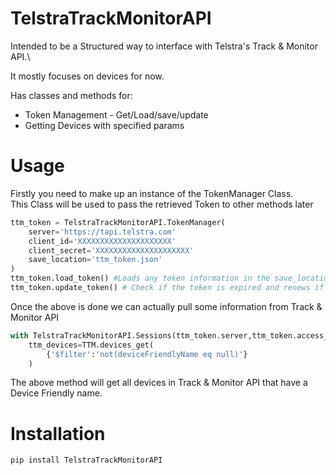 # TelstraTrackMonitorAPI
Intended to be a Structured way to interface with Telstra's Track & Monitor API.\

It mostly focuses on devices for now.

Has classes and methods for:
* Token Management - Get/Load/save/update
* Getting Devices with specified params

# Usage
Firstly you need to make up an instance of the TokenManager Class.\
This Class will be used to pass the retrieved Token to other methods later
~~~python
ttm_token = TelstraTrackMonitorAPI.TokenManager(
	server='https://tapi.telstra.com'
	client_id='XXXXXXXXXXXXXXXXXXXXX'
	client_secret='XXXXXXXXXXXXXXXXXXXXX'
	save_location='ttm_token.json'
)
ttm_token.load_token() #Loads any token information in the save_location json file
ttm_token.update_token() # Check if the token is expired and renews if so.
~~~
Once the above is done we can actually pull some information from Track & Monitor API
~~~python
with TelstraTrackMonitorAPI.Sessions(ttm_token.server,ttm_token.access_token) as TTM:
    ttm_devices=TTM.devices_get(
        {'$filter':'not(deviceFriendlyName eq null)'}
    )
~~~
The above method will get all devices in Track & Monitor API that have a Device Friendly name.


# Installation

`pip install TelstraTrackMonitorAPI`
